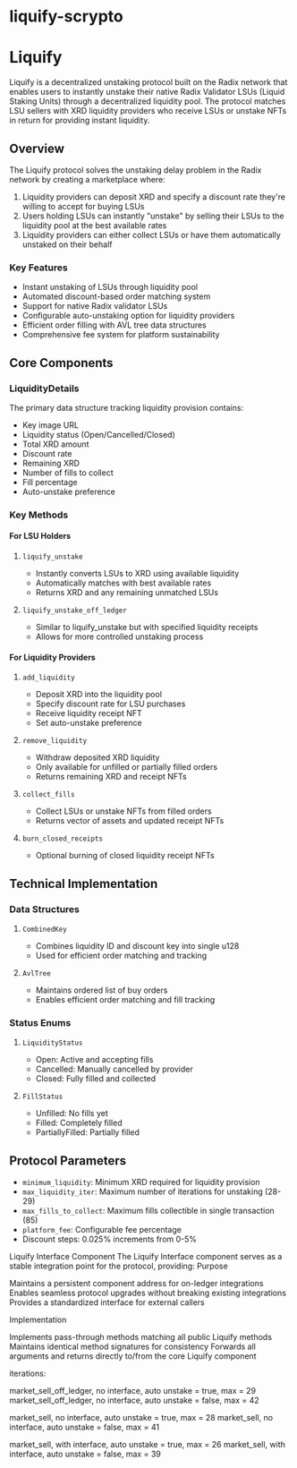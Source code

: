 
# liquify-scrypto

# Liquify

Liquify is a decentralized unstaking protocol built on the Radix network that enables users to instantly unstake their native Radix Validator LSUs (Liquid Staking Units) through a decentralized liquidity pool. The protocol matches LSU sellers with XRD liquidity providers who receive LSUs or unstake NFTs in return for providing instant liquidity.

## Overview

The Liquify protocol solves the unstaking delay problem in the Radix network by creating a marketplace where:

1. Liquidity providers can deposit XRD and specify a discount rate they're willing to accept for buying LSUs
2. Users holding LSUs can instantly "unstake" by selling their LSUs to the liquidity pool at the best available rates
3. Liquidity providers can either collect LSUs or have them automatically unstaked on their behalf

### Key Features

- Instant unstaking of LSUs through liquidity pool
- Automated discount-based order matching system
- Support for native Radix validator LSUs
- Configurable auto-unstaking option for liquidity providers
- Efficient order filling with AVL tree data structures
- Comprehensive fee system for platform sustainability

## Core Components

### LiquidityDetails

The primary data structure tracking liquidity provision contains:

- Key image URL
- Liquidity status (Open/Cancelled/Closed)
- Total XRD amount
- Discount rate
- Remaining XRD
- Number of fills to collect
- Fill percentage
- Auto-unstake preference

### Key Methods

#### For LSU Holders

1. `liquify_unstake`
   - Instantly converts LSUs to XRD using available liquidity
   - Automatically matches with best available rates
   - Returns XRD and any remaining unmatched LSUs

2. `liquify_unstake_off_ledger`
   - Similar to liquify_unstake but with specified liquidity receipts
   - Allows for more controlled unstaking process

#### For Liquidity Providers

1. `add_liquidity`
   - Deposit XRD into the liquidity pool
   - Specify discount rate for LSU purchases
   - Receive liquidity receipt NFT
   - Set auto-unstake preference

2. `remove_liquidity`
   - Withdraw deposited XRD liquidity
   - Only available for unfilled or partially filled orders
   - Returns remaining XRD and receipt NFTs

3. `collect_fills`
   - Collect LSUs or unstake NFTs from filled orders
   - Returns vector of assets and updated receipt NFTs

4. `burn_closed_receipts`
   - Optional burning of closed liquidity receipt NFTs

## Technical Implementation

### Data Structures

1. `CombinedKey`
   - Combines liquidity ID and discount key into single u128
   - Used for efficient order matching and tracking

2. `AvlTree`
   - Maintains ordered list of buy orders
   - Enables efficient order matching and fill tracking

### Status Enums

1. `LiquidityStatus`
   - Open: Active and accepting fills
   - Cancelled: Manually cancelled by provider
   - Closed: Fully filled and collected

2. `FillStatus`
   - Unfilled: No fills yet
   - Filled: Completely filled
   - PartiallyFilled: Partially filled

## Protocol Parameters

- `minimum_liquidity`: Minimum XRD required for liquidity provision
- `max_liquidity_iter`: Maximum number of iterations for unstaking (28-29)
- `max_fills_to_collect`: Maximum fills collectible in single transaction (85)
- `platform_fee`: Configurable fee percentage
- Discount steps: 0.025% increments from 0-5%



Liquify Interface Component
The Liquify Interface component serves as a stable integration point for the protocol, providing:
Purpose

Maintains a persistent component address for on-ledger integrations
Enables seamless protocol upgrades without breaking existing integrations
Provides a standardized interface for external callers

Implementation

Implements pass-through methods matching all public Liquify methods
Maintains identical method signatures for consistency
Forwards all arguments and returns directly to/from the core Liquify component





iterations:

market_sell_off_ledger, no interface, auto unstake = true, max = 29
market_sell_off_ledger, no interface, auto unstake = false, max = 42


market_sell, no interface, auto unstake = true, max = 28
market_sell, no interface, auto unstake = false, max = 41


market_sell, with interface, auto unstake = true, max = 26
market_sell, with interface, auto unstake = false, max = 39

